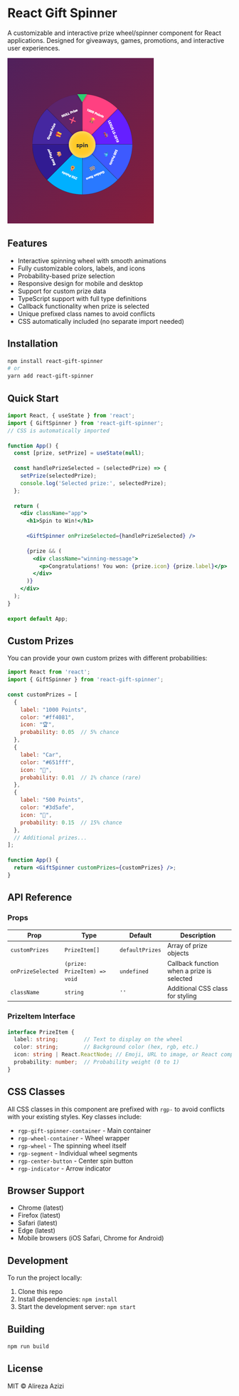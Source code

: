 # React Gift Spinner

A customizable and interactive prize wheel/spinner component for React applications. Designed for giveaways, games, promotions, and interactive user experiences.

![React Gift Spinner](./spinner.png)

## Features

- Interactive spinning wheel with smooth animations
- Fully customizable colors, labels, and icons
- Probability-based prize selection
- Responsive design for mobile and desktop
- Support for custom prize data
- TypeScript support with full type definitions
- Callback functionality when prize is selected
- Unique prefixed class names to avoid conflicts
- CSS automatically included (no separate import needed)

## Installation

```bash
npm install react-gift-spinner
# or
yarn add react-gift-spinner
```

## Quick Start

```jsx
import React, { useState } from 'react';
import { GiftSpinner } from 'react-gift-spinner';
// CSS is automatically imported

function App() {
  const [prize, setPrize] = useState(null);
  
  const handlePrizeSelected = (selectedPrize) => {
    setPrize(selectedPrize);
    console.log('Selected prize:', selectedPrize);
  };

  return (
    <div className="app">
      <h1>Spin to Win!</h1>
      
      <GiftSpinner onPrizeSelected={handlePrizeSelected} />
      
      {prize && (
        <div className="winning-message">
          <p>Congratulations! You won: {prize.icon} {prize.label}</p>
        </div>
      )}
    </div>
  );
}

export default App;
```

## Custom Prizes

You can provide your own custom prizes with different probabilities:

```jsx
import React from 'react';
import { GiftSpinner } from 'react-gift-spinner';

const customPrizes = [
  { 
    label: "1000 Points", 
    color: "#ff4081",
    icon: "🏆",
    probability: 0.05  // 5% chance
  },
  { 
    label: "Car", 
    color: "#651fff",
    icon: "🚗",
    probability: 0.01  // 1% chance (rare)
  },
  { 
    label: "500 Points", 
    color: "#3d5afe",
    icon: "💎",
    probability: 0.15  // 15% chance
  },
  // Additional prizes...
];

function App() {
  return <GiftSpinner customPrizes={customPrizes} />;
}
```

## API Reference

### Props

| Prop | Type | Default | Description |
|------|------|---------|-------------|
| `customPrizes` | `PrizeItem[]` | `defaultPrizes` | Array of prize objects |
| `onPrizeSelected` | `(prize: PrizeItem) => void` | `undefined` | Callback function when a prize is selected |
| `className` | `string` | `''` | Additional CSS class for styling |

### PrizeItem Interface

```typescript
interface PrizeItem {
  label: string;        // Text to display on the wheel
  color: string;        // Background color (hex, rgb, etc.)
  icon: string | React.ReactNode; // Emoji, URL to image, or React component
  probability: number;  // Probability weight (0 to 1)
}
```

## CSS Classes

All CSS classes in this component are prefixed with `rgp-` to avoid conflicts with your existing styles. Key classes include:

- `rgp-gift-spinner-container` - Main container
- `rgp-wheel-container` - Wheel wrapper 
- `rgp-wheel` - The spinning wheel itself
- `rgp-segment` - Individual wheel segments
- `rgp-center-button` - Center spin button
- `rgp-indicator` - Arrow indicator 

## Browser Support

- Chrome (latest)
- Firefox (latest)
- Safari (latest)
- Edge (latest)
- Mobile browsers (iOS Safari, Chrome for Android)

## Development

To run the project locally:

1. Clone this repo
2. Install dependencies: `npm install`
3. Start the development server: `npm start`

## Building

```bash
npm run build
```

## License

MIT © Alireza Azizi
